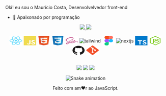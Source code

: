 Olá! eu sou o Maurício Costa, Desenvolvelvedor front-end 

- 🔭 Apaixonado por programação

<p align="center" style="border-radius:100%"></p>

<div align="center">
  <a href="https://github.com/menezescosta">
    <img height="150em" src="https://github-readme-stats.vercel.app/api?username=menezescosta&count_private=true&include_all_commits=true&show_icons=true&theme=dracula&hide_border=false&show_owner=true"/>
    <img height="150em" src="https://github-readme-stats.vercel.app/api/top-langs/?username=menezescosta&theme=dracula&hide_border=false&&layout=compact"/>
  </a>
</div>

<div align="center" valign="top"><br>
  <img align="center" alt="React" height="30" width="40" src="https://raw.githubusercontent.com/devicons/devicon/master/icons/react/react-original.svg">
  <img align="center" alt="Js" height="30" width="40" src="https://raw.githubusercontent.com/devicons/devicon/master/icons/javascript/javascript-plain.svg">
  <img align="center" alt="HTML" height="30" width="40" src="https://raw.githubusercontent.com/devicons/devicon/master/icons/html5/html5-original.svg">
  <img align="center" alt="CSS" height="30" width="40" src="https://raw.githubusercontent.com/devicons/devicon/master/icons/css3/css3-original.svg">
  <img align="center" alt="SCSS" height="30" width="40" src="https://raw.githubusercontent.com/devicons/devicon/master/icons/sass/sass-original.svg">
  <img align="center" alt="tailwind" height="30" width="30" src="https://camo.githubusercontent.com/bdedcbc949feefecc3ff98f7e655ee8151b522e2f32196c648620f5366d909d5/68747470733a2f2f63646e2e6a7364656c6976722e6e65742f67682f64657669636f6e732f64657669636f6e2f69636f6e732f7461696c77696e646373732f7461696c77696e646373732d706c61696e2e737667">
  <img align="center" alt="figma" height="30" width="40" src="https://raw.githubusercontent.com/devicons/devicon/master/icons/figma/figma-original.svg">
  <img align="center" alt="nextjs" height="30" width="30" src="https://camo.githubusercontent.com/a7f600e3de1f0201721446c9ed6f4a236aaf22342e413acfc2be61cf913f6f40/68747470733a2f2f7777772e64727570616c2e6f72672f66696c65732f70726f6a6563742d696d616765732f6e6578746a732d69636f6e2d6461726b2d6261636b67726f756e642e706e67">
  <img align="center" alt="typescript" height="30" width="40" src="https://raw.githubusercontent.com/devicons/devicon/master/icons/typescript/typescript-original.svg">
  <img align="center" alt="typescript" height="30" width="40" src="https://raw.githubusercontent.com/devicons/devicon/master/icons/nodejs/nodejs-original.svg">

  <img align="center" alt="github" height="30" width="40" src="https://raw.githubusercontent.com/devicons/devicon/master/icons/github/github-original.svg">
  <img align="center" alt="github" height="30" width="40" src="https://raw.githubusercontent.com/devicons/devicon/master/icons/git/git-original.svg">
  
</div><br>

<div align="center">

  <a href="https://free.facebook.com/menezes.costa.754?ref_component=mfreebasic_home_header&ref_page=%2Fwap%2Fhome.php&refid=7" target="_blank"><img src="https://img.shields.io/badge/Facebook-1877F2?style=for-the-badge&logo=facebook&logoColor=white" target="_blank"></a> 
  <a href="https://www.linkedin.com/in/mauricio-costa-216bb1235/" target="_blank"><img src="https://img.shields.io/badge/-LinkedIn-%230077B5?style=for-the-badge&logo=linkedin&logoColor=white" target="_blank"></a> 
  <a href="mailto:eduardo.mc611641@gmail.com"><img src="https://img.shields.io/badge/-Gmail-%23333?style=for-the-badge&logo=gmail&logoColor=white" target="_blank"></a>
</div>

<div align="center">
  
  ![Snake animation](https://github.com/danielbped/danielbped/blob/output/github-contribution-grid-snake.svg)
  
</div>

<div align="center">
  <p>Feito com am❤️r ao JavaScript.</p>
</div>
